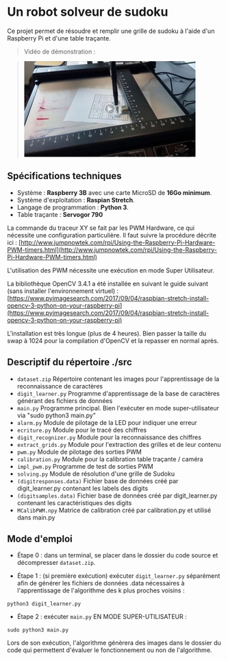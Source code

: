 # Un robot solveur de sudoku

Ce projet permet de résoudre et remplir une grille de sudoku à l'aide d'un Raspberry Pi et d'une table traçante.

> Vidéo de démonstration :

> [![Watch the video](https://github.com/bonnetv/Sudoku-solver/blob/master/img/Capture.JPG)](https://drive.google.com/open?id=1vr8ph6N277OrLa1NCr08aWasJZEI5jlR)


## Spécifications techniques

* Système : **Raspberry 3B** avec une carte MicroSD de **16Go minimum**.
* Système d'exploitation : **Raspian Stretch**.
* Langage de programmation : **Python 3**.
* Table traçante : **Servogor 790**

La commande du traceur XY se fait par les PWM Hardware, ce qui nécessite une configuration particulière. Il faut suivre la procédure décrite ici :
[http://www.jumpnowtek.com/rpi/Using-the-Raspberry-Pi-Hardware-PWM-timers.html](http://www.jumpnowtek.com/rpi/Using-the-Raspberry-Pi-Hardware-PWM-timers.html)

L'utilisation des PWM nécessite une exécution en mode Super Utilisateur.

La bibliothèque OpenCV 3.4.1 a été installée en suivant le guide suivant (sans installer l'environnement virtuel) :
[https://www.pyimagesearch.com/2017/09/04/raspbian-stretch-install-opencv-3-python-on-your-raspberry-pi](https://www.pyimagesearch.com/2017/09/04/raspbian-stretch-install-opencv-3-python-on-your-raspberry-pi)

L'installation est très longue (plus de 4 heures). 
Bien passer la taille du swap à 1024 pour la compilation d'OpenCV
et la repasser en normal après.


## Descriptif du répertoire ./src

- `dataset.zip`					  Répertoire contenant les images pour l'apprentissage de la reconnaissance de caractères
- `digit_learner.py`		  Programme d'apprentissage de la base de caractères générant des fichiers de données
- `main.py`					      Programme principal. Bien l'exécuter en mode super-utilisateur via "sudo python3 main.py"
- `alarm.py`				      Module de pilotage de la LED pour indiquer une erreur
- `ecriture.py`				    Module pour le tracé des chiffres
- `digit_recognizer.py`		Module pour la reconnaissance des chiffres
- `extract_grids.py`		  Module pour l'extraction des grilles et de leur contenu
- `pwm.py`					      Module de pilotage des sorties PWM
- `calibration.py`			  Module pour la calibration table traçante / caméra
- `impl_pwm.py`				    Programme de test de sorties PWM
- `solving.py`				    Module de résolution d'une grille de Sudoku
- `(digitresponses.data)`	Fichier base de données créé par digit_learner.py contenant les labels des digits
- `(digitsamples.data)`		Fichier base de données créé par digit_learner.py contenant les caractéristiques des digits
- `MCalibPWM.npy`			    Matrice de calibration créé par calibration.py et utilisé dans main.py


## Mode d'emploi

- Étape 0 : dans un terminal, se placer dans le dossier du code source et décompresser `dataset.zip`.

- Étape 1 : (si première exécution) exécuter `digit_learner.py` séparément afin de générer les fichiers de données .data nécessaires à l'apprentissage de l'algorithme des k plus proches voisins :

```
python3 digit_learner.py
```

- Étape 2 : exécuter `main.py` EN MODE SUPER-UTILISATEUR :

```
sudo python3 main.py
```

Lors de son exécution, l'algorithme génèrera des images dans le dossier du code qui permettent d'évaluer le fonctionnement ou non de l'algorithme.
